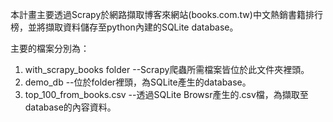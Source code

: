 本計畫主要透過Scrapy於網路擷取博客來網站(books.com.tw)中文熱銷書籍排行榜，並將擷取資料儲存至python內建的SQLite database。

主要的檔案分別為：

1. with_scrapy_books folder  --Scrapy爬蟲所需檔案皆位於此文件夾裡頭。
2. demo_db  --位於folder裡頭，為SQLite產生的database。
3. top_100_from_books.csv  --透過SQLite Browsr產生的.csv檔，為擷取至database的內容資料。
